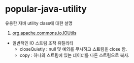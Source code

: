 # popular-java-utility
유용한 자바 utility class에 대한 설명

1. <a href="/src/main/java/yjh/utility/apache/commons/io/IOUtils/"> org.apache.commons.io.IOUtils </a>
 - 일반적인 IO 스트림 조작 유틸리티
 	- closeQuietly : null 및 예외를 무시하고 스트림을 close 함.
	- copy : 하나의 스트림에 있는 데이터를 다른 스트림으로 복사.